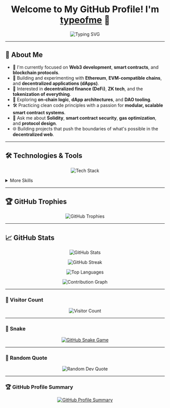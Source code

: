 <h1 align="center">Welcome to My GitHub Profile! I'm <a href="https://github.com/typeofme" target="_blank">typeofme</a> 👋</h1>

<p align="center">
  <img src="https://readme-typing-svg.herokuapp.com?font=Fira+Code&size=28&pause=1000&color=F75C7E&center=true&width=500&lines=Web3+Developer;Solidity+Engineer;Blockchain+Enthusiast;Building+Decentralized+Futures" alt="Typing SVG" />
</p>

---

## 🚀 About Me

- 🌱 I'm currently focused on **Web3 development**, **smart contracts**, and **blockchain protocols**.  
- 🔗 Building and experimenting with **Ethereum**, **EVM-compatible chains**, and **decentralized applications (dApps)**.  
- 🔭 Interested in **decentralized finance (DeFi)**, **ZK tech**, and the **tokenization of everything**.  
- 🧠 Exploring **on-chain logic**, **dApp architectures**, and **DAO tooling**.  
- 🛠️ Practicing clean code principles with a passion for **modular, scalable smart contract systems**.  
- 💬 Ask me about **Solidity**, **smart contract security**, **gas optimization**, and **protocol design**.  
- 🌐 Building projects that push the boundaries of what's possible in the **decentralized web**.

---

## 🛠️ Technologies & Tools

<p align="center">
  <img src="https://skillicons.dev/icons?i=solidity,js,ts,nodejs,nextjs,react,postgres,mongodb,redis,linux,git,github,docker,ipfs,go,rust,aws&theme=dark" alt="Tech Stack" />
</p>

<details>
  <summary>More Skills</summary>
  
  ### Languages
  ![Solidity](https://img.shields.io/badge/-Solidity-363636?style=flat-square&logo=solidity&logoColor=white)
  ![JavaScript](https://img.shields.io/badge/-JavaScript-F7DF1E?style=flat-square&logo=javascript&logoColor=black)
  ![TypeScript](https://img.shields.io/badge/-TypeScript-007ACC?style=flat-square&logo=typescript&logoColor=white)
  ![Rust](https://img.shields.io/badge/-Rust-000000?style=flat-square&logo=rust&logoColor=white)
  ![Go](https://img.shields.io/badge/-Go-00ADD8?style=flat-square&logo=go&logoColor=white)
  
  ### Web3 & Protocols
  ![Hardhat](https://img.shields.io/badge/-Hardhat-181717?style=flat-square&logo=ethereum&logoColor=white)
  ![Foundry](https://img.shields.io/badge/-Foundry-black?style=flat-square)
  ![IPFS](https://img.shields.io/badge/-IPFS-65C2CB?style=flat-square&logo=ipfs&logoColor=white)
  ![Ethers.js](https://img.shields.io/badge/-ethers.js-3C3C3D?style=flat-square)
  
  ### DevOps & Infra
  ![Docker](https://img.shields.io/badge/-Docker-2496ED?style=flat-square&logo=docker&logoColor=white)
  ![GitHub Actions](https://img.shields.io/badge/-GitHub_Actions-2088FF?style=flat-square&logo=github-actions&logoColor=white)
  ![AWS](https://img.shields.io/badge/-AWS-232F3E?style=flat-square&logo=amazon-aws&logoColor=white)
</details>

---

## 🏆 GitHub Trophies

<p align="center">
  <img src="https://github-trophies.vercel.app/?username=typeofme&theme=radical&no-frame=false&no-bg=true&margin-w=5" alt="GitHub Trophies" />
</p>

---

## 📈 GitHub Stats

<p align="center">
  <img src="https://github-readme-stats.vercel.app/api?username=typeofme&show_icons=true&theme=radical&count_private=true&include_all_commits=true&hide_border=true" alt="GitHub Stats" />
</p>

<p align="center">
  <img src="https://github-readme-streak-stats.herokuapp.com?user=typeofme&theme=radical&date_format=M%20j%5B%2C%20Y%5D&hide_border=true" alt="GitHub Streak" />
</p>

<p align="center">
  <img src="https://github-readme-stats.vercel.app/api/top-langs/?username=typeofme&layout=compact&theme=radical&hide_border=true&langs_count=8" alt="Top Languages" />
</p>

<!-- Activity Graph -->
<p align="center">
  <img src="https://github-readme-activity-graph.vercel.app/graph?username=typeofme&theme=radical&hide_border=true" alt="Contribution Graph" />
</p>

---

### 👀 Visitor Count
<p align="center">
  <img src="https://profile-counter.glitch.me/typeofme/count.svg" alt="Visitor Count" />
</p>

---

### 🐍 Snake
<p align="center">
  <a href="https://github.com/typeofme">
    <img src="https://raw.githubusercontent.com/typeofme/snake/refs/heads/output/github-contribution-grid-snake-dark.svg" alt="GitHub Snake Game" />
  </a>
</p>

---

### 📝 Random Quote
<p align="center">
  <img src="https://quotes-github-readme.vercel.app/api?type=horizontal&theme=radical" alt="Random Dev Quote" />
</p>

---

### 🏆 GitHub Profile Summary

<p align="center">
  <a href="https://github.com/typeofme">
    <img src="https://github-profile-summary-cards.vercel.app/api/cards/profile-details?username=typeofme&theme=radical" alt="GitHub Profile Summary" />
  </a>
</p>
